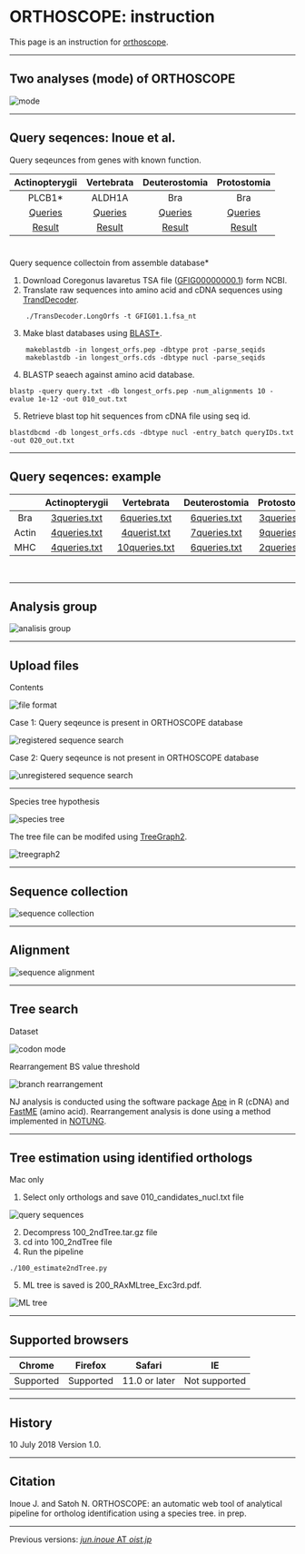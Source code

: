 # ORTHOSCOPE: instruction
This page is an instruction for [orthoscope](https://fish-evol.unit.oist.jp/yurai/index.html).

---

## Two analyses (mode) of ORTHOSCOPE
![mode](images/mode.jpg)

---

## Query seqences: Inoue et al.
Query seqeunces from genes with known function.

| Actinopterygii | Vertebrata | Deuterostomia | Protostomia |
:---: | :---: | :---: | :---:
| PLCB1* | ALDH1A | Bra | Bra |
| [Queries][t1-1] | [Queries][t1-2] | [Queries][t1-3] | [Queries][t1-4] |
| [Result][t1-5] | [Result][t1-6] | [Result][t1-7] | [Result][t1-8] |

[t1-1]:images/ActinopterygianPLCB1.txt.tar.gz
[t1-2]:images/VertebrateALDH1A.txt.tar.gz
[t1-3]:images/DeuterostomeBra.txt.tar.gz
[t1-4]:images/ProtostomeBra.txt.tar.gz
[t1-5]:images/ActinopterygianPLCB1.tar.gz
[t1-6]:images/VertebrateALDH1A.tar.gz
[t1-7]:images/DeuterostomeBra.tar.gz
[t1-8]:images/ProtostomeBra.tar.gz  

#         
Query sequence collectoin from assemble database*

1. Download Coregonus lavaretus TSA file ([GFIG00000000.1](https://www.ncbi.nlm.nih.gov/nuccore/GFIG00000000.1)) form NCBI.
2. Translate raw sequences into amino acid and cDNA sequences using [TrandDecoder](https://github.com/TransDecoder/TransDecoder/wiki).
```
    ./TransDecoder.LongOrfs -t GFIG01.1.fsa_nt
```
3. Make blast databases using [BLAST+](https://blast.ncbi.nlm.nih.gov/Blast.cgi?CMD=Web&PAGE_TYPE=BlastDocs&DOC_TYPE=Download).
```
    makeblastdb -in longest_orfs.pep -dbtype prot -parse_seqids 
    makeblastdb -in longest_orfs.cds -dbtype nucl -parse_seqids
```
4. BLASTP seaech against amino acid database.
```
blastp -query query.txt -db longest_orfs.pep -num_alignments 10 -evalue 1e-12 -out 010_out.txt
```
5. Retrieve blast top hit sequences from cDNA file using seq id.
```
blastdbcmd -db longest_orfs.cds -dbtype nucl -entry_batch queryIDs.txt -out 020_out.txt
```
---
## Query seqences: example

|   | Actinopterygii | Vertebrata | Deuterostomia | Protostomia |
| :---: | :---: | :---: | :---: | :---:
| Bra | [3queries.txt][t2-1] | [6queries.txt][t2-2] | [6queries.txt][t2-3] | [3queries.txt][t2-4] |
| Actin | [4queries.txt][t2-5] | [4querist.txt][t2-6] | [7queries.txt][t2-7] | [9queries.txt][t2-8] |
| MHC | [4queries.txt][t2-9] | [10queries.txt][t2-10] | [6queries.txt][t2-11] | [2queries.txt][t2-12] |

[t2-1]:images/Actinopterygii_Bra3queries.txt.tar.gz
[t2-2]:images/Vertebrata_Bra6queries.txt.tar.gz
[t2-3]:images/Deuterostomia_Bra6queries.txt.tar.gz
[t2-4]:images/Protostomia_Bra3queries.txt.tar.gz
[t2-5]:images/Actinopterygii_Actin_4queries.txt.tar.gz
[t2-6]:images/Vertebrate_Actin_4queries.txt.tar.gz
[t2-7]:images/Deuterostomia_Actin_7queries.txt.tar.gz
[t2-8]:images/Protostomia_Actin_9queries.txt.tar.gz
[t2-9]:images/Actinopterygii_MHC_4queries.txt.tar.gz
[t2-10]:images/Vertebrate_MHC_10queries.txt.tar.gz
[t2-11]:images/Deuterostomia_MHC6spp.txt.tar.gz
[t2-12]:images/Protostomia_MHC.txt.tar.gz

<br />

---
## Analysis group
![analisis group](images/analysisGroup.jpg)

---
## Upload files
Contents

![file format](images/UplodFile.jpg)

Case 1: Query seqeunce is present in ORTHOSCOPE database

![registered sequence search](images/example1.jpg)

Case 2: Query seqeunce is not present in ORTHOSCOPE database

![unregistered sequence search](images/yourOwnSequence.jpg)

---
Species tree hypothesis

![species tree](images/Metazoa.tre.jpg)

The tree file can be modifed using [TreeGraph2](http://treegraph.bioinfweb.info/).

![treegraph2](images/treeGraph2.jpg)

---
## Sequence collection
![sequence collection](images/BlastEvalue.jpg)

---
## Alignment
![sequence alignment](images/Aligned-site_rate.jpg)

---
## Tree search
Dataset

![codon mode](images/dataset.jpg)

Rearrangement BS value threshold 

![branch rearrangement](images/rearrangeBS.jpg)

NJ analysis is conducted using the software package [Ape](https://cran.r-project.org/web/packages/ape/ape.pdf) in R (cDNA) and [FastME](http://www.atgc-montpellier.fr/fastme/) (amino acid). Rearrangement analysis is done using a method implemented in [NOTUNG](http://www.cs.cmu.edu/~durand/Notung/).

---
## Tree estimation using identified orthologs
Mac only
1. Select only orthologs and save 010_candidates_nucl.txt file

![query sequences](images/treeSearchWithOrthologs.jpg)

2. Decompress 100_2ndTree.tar.gz file
3. cd into 100_2ndTree file
4. Run the pipeline
```
./100_estimate2ndTree.py
```
5. ML tree is saved is 200_RAxMLtree_Exc3rd.pdf.

![ML tree](images/200_RAxMLtree_Exc3rd.jpg)

---
## Supported browsers
Chrome | Firefox | Safari | IE
:---: | :---: | :---: | :---:
Supported | Supported | 11.0 or later | Not supported

---
## History
10 July 2018 	Version 1.0.

---
## Citation
Inoue J. and Satoh N. ORTHOSCOPE: an automatic web tool of analytical pipeline for ortholog identification using a species tree. in prep.

---
Previous versions: [_jun.inoue_ AT _oist.jp_](http://www.geocities.jp/ancientfishtree/index_eng.html)
